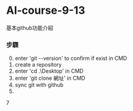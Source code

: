 # AI-course-9-13
基本github功能介紹

### 步驟
0. enter 'git --version' to confirm if exist in CMD
1. create a repository
2. enter 'cd .\Desktop' in CMD
3. enter 'git clone 網址' in CMD
4. sync git with github
5. 
7